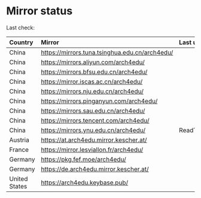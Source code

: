 <script src="./time.js"></script>
# Mirror status
Last check: <script type="text/javascript">localize(1667377909.490396);</script>

|Country|Mirror|Last update|
|:------|:-----|:----------|
|China|https://mirrors.tuna.tsinghua.edu.cn/arch4edu/|<script type="text/javascript">localize(1667371788);</script>|
|China|https://mirrors.aliyun.com/arch4edu/|<script type="text/javascript">localize(1667285728);</script>|
|China|https://mirrors.bfsu.edu.cn/arch4edu/|<script type="text/javascript">localize(1667328756);</script>|
|China|https://mirror.iscas.ac.cn/arch4edu/|<script type="text/javascript">localize(1667328756);</script>|
|China|https://mirrors.nju.edu.cn/arch4edu/|<script type="text/javascript">localize(1667285728);</script>|
|China|https://mirrors.pinganyun.com/arch4edu/|<script type="text/javascript">localize(1667328756);</script>|
|China|https://mirrors.sau.edu.cn/arch4edu/|<script type="text/javascript">localize(1650446957);</script>|
|China|https://mirrors.tencent.com/arch4edu/|<script type="text/javascript">localize(1667328756);</script>|
|China|https://mirrors.ynu.edu.cn/arch4edu/|ReadTimeout|
|Austria|https://at.arch4edu.mirror.kescher.at/|<script type="text/javascript">localize(1667328756);</script>|
|France|https://mirror.lesviallon.fr/arch4edu/|<script type="text/javascript">localize(1667328756);</script>|
|Germany|https://pkg.fef.moe/arch4edu/|<script type="text/javascript">localize(1667328756);</script>|
|Germany|https://de.arch4edu.mirror.kescher.at/|<script type="text/javascript">localize(1667328756);</script>|
|United States|https://arch4edu.keybase.pub/|<script type="text/javascript">localize(1667328756);</script>|

<script src="./tablefilter/tablefilter.js"></script>
<script src="./table.js"></script>